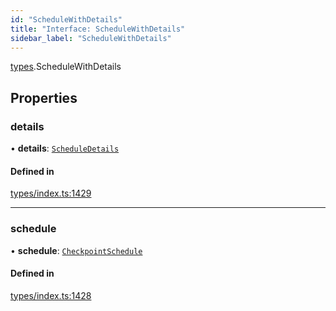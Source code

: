 ```yaml
---
id: "ScheduleWithDetails"
title: "Interface: ScheduleWithDetails"
sidebar_label: "ScheduleWithDetails"
---
```


[types](../../../modules/Types/Types.md).ScheduleWithDetails

## Properties

### details

• **details**: [`ScheduleDetails`](../../API/Entities/CheckpointSchedule/Types/ScheduleDetails/ScheduleDetails.md)

#### Defined in

[types/index.ts:1429](https://github.com/PolymeshAssociation/polymesh-sdk/blob/95f248df/src/types/index.ts#L1429)

___

### schedule

• **schedule**: [`CheckpointSchedule`](../../../classes/API/Entities/CheckpointSchedule/CheckpointSchedule.md)

#### Defined in

[types/index.ts:1428](https://github.com/PolymeshAssociation/polymesh-sdk/blob/95f248df/src/types/index.ts#L1428)
